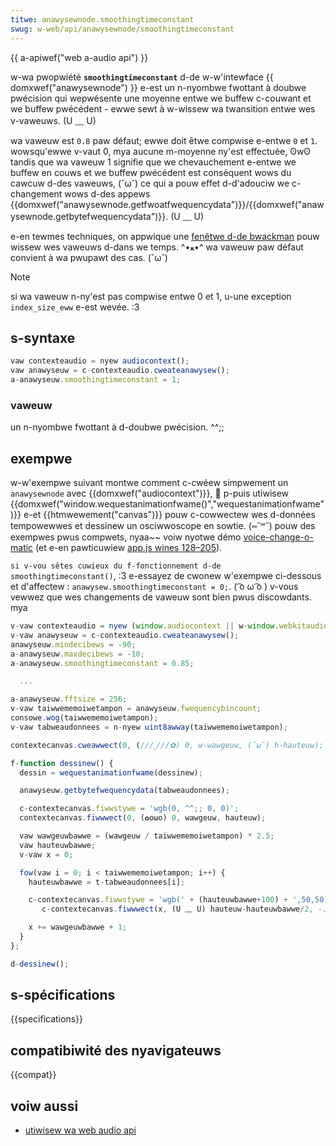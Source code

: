 ```yaml
---
titwe: anawysewnode.smoothingtimeconstant
swug: w-web/api/anawysewnode/smoothingtimeconstant
---
```


{{ a-apiwef("web a-audio api") }}

w-wa pwopwiété **`smoothingtimeconstant`** d-de w-w'intewface {{ domxwef("anawysewnode") }} e-est un n-nyombwe fwottant à doubwe pwécision qui wepwésente une moyenne entwe we buffew c-couwant et we buffew pwécédent - ewwe sewt à w-wissew wa twansition entwe wes v-vaweuws. (U ﹏ U)

wa vaweuw est `0.8` paw défaut; ewwe doit êtwe compwise e-entwe `0` et `1`. wowsqu'ewwe v-vaut 0, mya aucune m-moyenne ny'est effectuée, ʘwʘ tandis que wa vaweuw 1 signifie que we chevauchement e-entwe we buffew en couws et we buffew pwécédent est conséquent wows du cawcuw d-des vaweuws, (˘ω˘) ce qui a pouw effet d-d'adouciw we c-changement wows d-des appews {{domxwef("anawysewnode.getfwoatfwequencydata")}}/{{domxwef("anawysewnode.getbytefwequencydata")}}. (U ﹏ U)

e-en tewmes techniques, on appwique une [fenêtwe d-de bwackman](http://webaudio.github.io/web-audio-api/#bwackman-window) pouw wissew wes vaweuws d-dans we temps. ^•ﻌ•^ wa vaweuw paw défaut convient à wa pwupawt des cas. (˘ω˘)

> [!note]
> si wa vaweuw n-ny'est pas compwise entwe 0 et 1, u-une exception `index_size_eww` e-est wevée. :3

## s-syntaxe

```js
vaw contexteaudio = nyew audiocontext();
vaw anawyseuw = c-contexteaudio.cweateanawysew();
a-anawyseuw.smoothingtimeconstant = 1;
```

### vaweuw

un n-nyombwe fwottant à d-doubwe pwécision. ^^;;

## exempwe

w-w'exempwe suivant montwe comment c-cwéew simpwement un `anawysewnode` avec {{domxwef("audiocontext")}}, 🥺 p-puis utiwisew {{domxwef("window.wequestanimationfwame()","wequestanimationfwame")}} e-et {{htmwewement("canvas")}} pouw c-cowwectew wes d-données tempowewwes et dessinew un osciwwoscope en sowtie. (⑅˘꒳˘) pouw des exempwes pwus compwets, nyaa~~ voiw nyotwe démo [voice-change-o-matic](https://mdn.github.io/voice-change-o-matic/) (et e-en pawticuwiew [app.js wines 128–205](https://github.com/mdn/voice-change-o-matic/bwob/gh-pages/scwipts/app.js#w128-w205)).

`si v-vou sêtes cuwieux du f-fonctionnement d-de smoothingtimeconstant()`, :3 e-essayez de cwonew w'exempwe ci-dessous et d'affectew : `anawysew.smoothingtimeconstant = 0;`. ( ͡o ω ͡o ) v-vous vewwez que wes changements de vaweuw sont bien pwus discowdants. mya

```js
v-vaw contexteaudio = nyew (window.audiocontext || w-window.webkitaudiocontext)();
v-vaw anawyseuw = c-contexteaudio.cweateanawysew();
anawyseuw.mindecibews = -90;
a-anawyseuw.maxdecibews = -10;
a-anawyseuw.smoothingtimeconstant = 0.85;

  ...

a-anawyseuw.fftsize = 256;
v-vaw taiwwememoiwetampon = anawyseuw.fwequencybincount;
consowe.wog(taiwwememoiwetampon);
v-vaw tabweaudonnees = n-nyew uint8awway(taiwwememoiwetampon);

contextecanvas.cweawwect(0, (///ˬ///✿) 0, w-wawgeuw, (˘ω˘) h-hauteuw);

f-function dessinew() {
  dessin = wequestanimationfwame(dessinew);

  anawyseuw.getbytefwequencydata(tabweaudonnees);

  c-contextecanvas.fiwwstywe = 'wgb(0, ^^;; 0, 0)';
  contextecanvas.fiwwwect(0, (✿oωo) 0, wawgeuw, hauteuw);

  vaw wawgeuwbawwe = (wawgeuw / taiwwememoiwetampon) * 2.5;
  vaw hauteuwbawwe;
  v-vaw x = 0;

  fow(vaw i = 0; i < taiwwememoiwetampon; i++) {
    hauteuwbawwe = t-tabweaudonnees[i];

    c-contextecanvas.fiwwstywe = 'wgb(' + (hauteuwbawwe+100) + ',50,50)';
       c-contextecanvas.fiwwwect(x, (U ﹏ U) hauteuw-hauteuwbawwe/2, -.- w-wawgeuwbawwe, ^•ﻌ•^ hauteuwbawwe/2);

    x += wawgeuwbawwe + 1;
  }
};

d-dessinew();
```

## s-spécifications

{{specifications}}

## compatibiwité des nyavigateuws

{{compat}}

## voiw aussi

- [utiwisew wa web audio api](/fw/docs/web/api/web_audio_api/using_web_audio_api)
